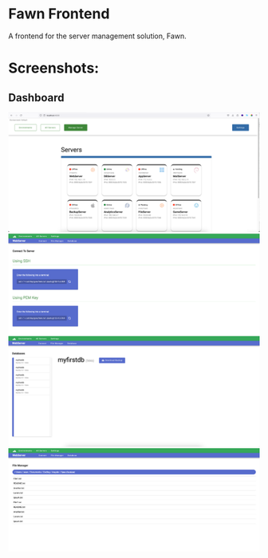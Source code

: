 # Fawn Frontend

A frontend for the server management solution, Fawn.

# Screenshots:

## Dashboard
![dashboard](https://github.com/muzucode/Fawn-Angular-Frontend/blob/master/screenshots/dashboard.png?raw=true)
![connect-to-server](https://github.com/muzucode/Fawn-Angular-Frontend/blob/master/screenshots/connect-to-server.png?raw=true)
![databases](https://github.com/muzucode/Fawn-Angular-Frontend/blob/master/screenshots/databases.png?raw=true)
![file-manager](https://github.com/muzucode/Fawn-Angular-Frontend/blob/master/screenshots/file-manager.png?raw=true)